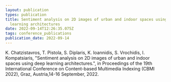 ```yaml
---
layout: publication
types: publication
title: Sentiment analysis on 2D images of urban and indoor spaces using deep
  learning architectures
date: 2022-09-14T12:26:35.075Z
tags: conference_publications
publication_date: 2022-09-14
---
```

K. Chatzistavros, T. Pistola, S. Diplaris, K. Ioannidis, S. Vrochidis, I. Kompatsiaris, "Sentiment analysis on 2D images of urban and indoor spaces using deep learning architectures.", in Proceedings of the 19th International Conference on Content-based Multimedia Indexing (CBMI 2022), Graz, Austria,14-16 September, 2022.
